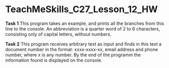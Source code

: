 # TeachMeSkills_C27_Lesson_12_HW

**Task 1**
This program takes an example, and prints all the branches from this line to the console. 
An abbreviation is a quarter word of 2 to 6 characters, consisting only of capital letters, without numbers.

**Task 2**
This program receives arbitrary text as input and finds in this text a document number in the format: 
xxxx-xxxx-xx, email address and phone number, where x is any number. By the end of the programm 
the information found is displayed on the console.
